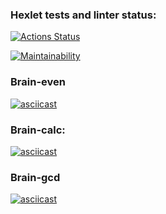 ### Hexlet tests and linter status:
[![Actions Status](https://github.com/per0w/fullstack-javascript-project-44/actions/workflows/hexlet-check.yml/badge.svg)](https://github.com/per0w/fullstack-javascript-project-44/actions)

[![Maintainability](https://api.codeclimate.com/v1/badges/2c0b287cc66dcdcda04a/maintainability)](https://codeclimate.com/github/per0w/fullstack-javascript-project-44/maintainability)

### Brain-even
[![asciicast](https://asciinema.org/a/yeXKOBncrWfUrLkWyiz3DoObb.svg)](https://asciinema.org/a/yeXKOBncrWfUrLkWyiz3DoObb)

### Brain-calc:
[![asciicast](https://asciinema.org/a/ZWqhMeyhJTNH5lQ6umSTgMcRx.svg)](https://asciinema.org/a/ZWqhMeyhJTNH5lQ6umSTgMcRx)

### Brain-gcd
[![asciicast](https://asciinema.org/a/CHXLdaHAqaLyNsPHtjqpllSJT.svg)](https://asciinema.org/a/CHXLdaHAqaLyNsPHtjqpllSJT)